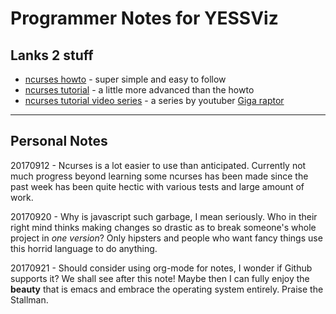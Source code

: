 # Programmer Notes for YESSViz

## Lanks 2 stuff
- [ncurses howto](http://tldp.org/HOWTO/NCURSES-Programming-HOWTO/index.html) - super simple and easy to follow
- [ncurses tutorial](http://edlinuxeditor.blogspot.com/p/ncurses-library-tutorial.html) - a little more advanced than the howto
- [ncurses tutorial video series](https://youtu.be/2tWN6ntNo4w) - a series by youtuber [Giga raptor](https://www.youtube.com/channel/UCWM9F4d53xWCNcpixy9WIBA)

---

##  Personal Notes

20170912 - Ncurses is a lot easier to use than anticipated.  Currently not much progress beyond learning some ncurses has been made since the past week has been quite hectic with various tests and large amount of work. 

20170920 - Why is javascript such garbage, I mean seriously. Who in their right mind thinks making changes so drastic as to break someone's whole project in _one version_? Only hipsters and people who want fancy things use this horrid language to do anything.

20170921 - Should consider using org-mode for notes, I wonder if Github supports it? We shall see after this note! Maybe then I can fully enjoy the **beauty** that is emacs and embrace the operating system entirely. Praise the Stallman. 